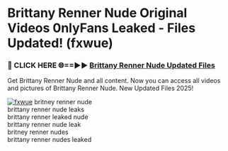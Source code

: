 # Brittany Renner Nude Original Videos 0nlyFans Leaked - Files Updated! (fxwue)

<h3>🔴 CLICK HERE 🌐==►► <a href="https://tinyurl.com/52m3yx9h" rel="nofollow">Brittany Renner Nude Updated Files</a></h3>

Get Brittany Renner Nude and all content. Now you can access all videos and pictures of Brittany Renner Nude. New Updated Files 2025!

[![fxwue](https://i.imgur.com/TnHtlc8.gif)](https://tinyurl.com/52m3yx9h)
britney renner nude<br>
brittany renner nude leaks<br>
brittany renner leaked nude<br>
brittany renner nude leak<br>
britney renner nudes<br>
brittany renner nudes leaked